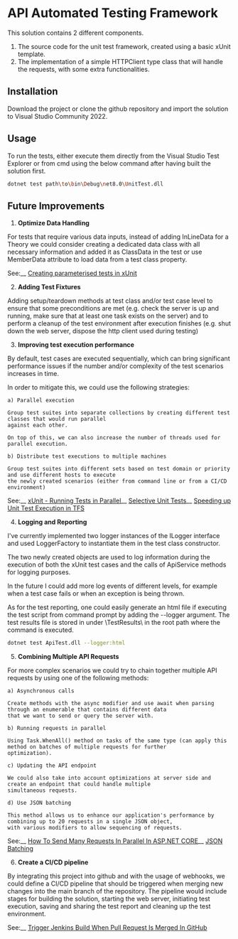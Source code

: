 # **API Automated Testing Framework**

This solution contains 2 different components.

1. The source code for the unit test framework, created using a basic xUnit template.
2. The implementation of a simple HTTPClient type class that will handle the requests,
with some extra functionalities.

## **Installation**

Download the project or clone the github repository and import the solution to Visual Studio Community 2022.

## **Usage**

To run the tests, either execute them directly from the Visual Studio Test Explorer or from cmd using the below
command after having built the solution first.

```bash
dotnet test path\to\bin\Debug\net8.0\UnitTest.dll
```

## **Future Improvements**

1. **Optimize Data Handling**

For tests that require various data inputs, instead of adding InLineData for a Theory we could consider creating a
dedicated data class with all necessary information and added it as ClassData in the test or use MemberData attribute
to load data from a test class property.

See:__
[Creating parameterised tests in xUnit](https://andrewlock.net/creating-parameterised-tests-in-xunit-with-inlinedata-classdata-and-memberdata/)

2. **Adding Test Fixtures**

Adding setup/teardown methods at test class and/or test case level to ensure that some preconditions are met
(e.g. check the server is up and running, make sure that at least one task exists on the server) and to
perform a cleanup of the test environment after execution finishes (e.g. shut down the web server, dispose the
http client used during testing)

3. **Improving test execution performance**

By default, test cases are executed sequentially, which can bring significant performance issues if the number
and/or complexity of the test scenarios increases in time.

In order to mitigate this, we could use the following strategies:

    a) Parallel execution
    
    Group test suites into separate collections by creating different test classes that would run parallel
    against each other.

    On top of this, we can also increase the number of threads used for parallel execution.

    b) Distribute test executions to multiple machines

    Group test suites into different sets based on test domain or priority and use different hosts to execute
    the newly created scenarios (either from command line or from a CI/CD environment)

See:__
[xUnit - Running Tests in Parallel](https://xunit.net/docs/running-tests-in-parallel.html)__
[Selective Unit Tests](https://learn.microsoft.com/en-us/dotnet/core/testing/selective-unit-tests?pivots=xunit#xunit-examples)__
[Speeding up Unit Test Execution in TFS](https://devblogs.microsoft.com/devops/speeding-up-unit-test-execution-in-tfs/)

4. **Logging and Reporting**

I've currently implemented two logger instances of the ILogger interface and used LoggerFactory to instantiate them
in the test class constructor.

The two newly created objects are used to log information during the execution of both the xUnit test cases and the
calls of ApiService methods for logging purposes.

In the future I could add more log events of different levels, for example when a test case fails or when an exception
is being thrown.

As for the test reporting, one could easily generate an html file if executing the test script from command prompt
by adding the --logger argument. The test results file is stored in under \TestResults\ in the root path where the
command is executed.

```bash
dotnet test ApiTest.dll --logger:html
```

5. **Combining Multiple API Requests**

For more complex scenarios we could try to chain together multiple API requests by using one of the following methods:

    a) Asynchronous calls
    
    Create methods with the async modifier and use await when parsing through an enumerable that contains different data
    that we want to send or query the server with.

    b) Running requests in parallel

    Using Task.WhenAll() method on tasks of the same type (can apply this method on batches of multiple requests for further
    optimization).

    c) Updating the API endpoint

    We could also take into account optimizations at server side and create an endpoint that could handle multiple 
    simultaneous requests.

    d) Use JSON batching

    This method allows us to enhance our application's performance by combining up to 20 requests in a single JSON object,
    with various modifiers to allow sequencing of requests.

See:__
[How To Send Many Requests In Parallel In ASP.NET CORE](https://www.michalbialecki.com/2018/04/19/how-to-send-many-requests-in-parallel-in-asp-net-core/)__
[JSON Batching](https://learn.microsoft.com/en-us/graph/json-batching)

6. **Create a CI/CD pipeline**

By integrating this project into github and with the usage of webhooks, we could define a CI/CD pipeline that should be
triggered when merging new changes into the main branch of the repository. The pipeline would include stages for building
the solution, starting the web server, initiating test execution, saving and sharing the test report and cleaning up the
test environment.

See:__
[Trigger Jenkins Build When Pull Request Is Merged In GitHub](https://stackoverflow.com/questions/64050510/trigger-jenkins-build-when-pull-request-is-merged-in-github)
